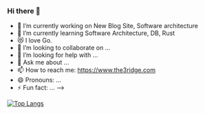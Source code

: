 ### Hi there 👋


- 🔭 I’m currently working on New Blog Site, Software architecture
- 🌱 I’m currently learning Software Architecture, DB, Rust
- 😻 I love Go.
- 👯 I’m looking to collaborate on ...
- 🤔 I’m looking for help with ...
- 💬 Ask me about ...
- 📫 How to reach me: https://www.the3ridge.com
- 😄 Pronouns: ...
- ⚡ Fun fact: ...
-->

[![Top Langs](https://github-readme-stats.vercel.app/api/top-langs/?username=Kaikei-e&layout=compact&hide=javascript,html,css,scss,svelte)](https://github.com/anuraghazra/github-readme-stats)
